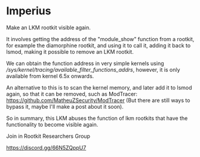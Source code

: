 # Imperius
Make an LKM rootkit visible again.

It involves getting the address of the "module_show" function from a rootkit, for example the diamorphine rootkit, and using it to call it, adding it back to lsmod, making it possible to remove an LKM rootkit.

We can obtain the function address in very simple kernels using */sys/kernel/tracing/available_filter_functions_addrs*, however, it is only available from kernel 6.5x onwards.

An alternative to this is to scan the kernel memory, and later add it to lsmod again, so that it can be removed, such as ModTracer: https://github.com/MatheuZSecurity/ModTracer (But there are still ways to bypass it, maybe I'll make a post about it soon).

So in summary, this LKM abuses the function of lkm rootkits that have the functionality to become visible again.

Join in Rootkit Researchers Group

https://discord.gg/66N5ZQppU7
